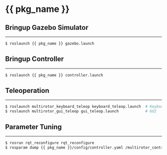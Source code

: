 # {{ pkg_name }}

## Bringup Gazebo Simulator

---

```bash
$ roslaunch {{ pkg_name }} gazebo.launch
```

## Bringup Controller

---

```bash
$ roslaunch {{ pkg_name }} controller.launch
```

## Teleoperation

---

```bash
$ roslaunch multirotor_keyboard_teleop keyboard_teleop.launch  # Keyboard
$ roslaunch multirotor_gui_teleop gui_teleop.launch            # GUI
```

## Parameter Tuning

---

```bash
$ rosrun rqt_reconfigure rqt_reconfigure
$ rosparam dump {{ pkg_name }}/config/controller.yaml /multirotor_controller
```
